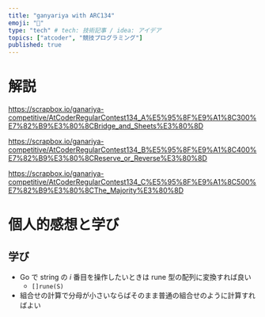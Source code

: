 ```yaml
---
title: "ganyariya with ARC134"
emoji: "🐡"
type: "tech" # tech: 技術記事 / idea: アイデア
topics: ["atcoder", "競技プログラミング"]
published: true
---
```


# 解説

https://scrapbox.io/ganariya-competitive/AtCoderRegularContest134_A%E5%95%8F%E9%A1%8C300%E7%82%B9%E3%80%8CBridge_and_Sheets%E3%80%8D

https://scrapbox.io/ganariya-competitive/AtCoderRegularContest134_B%E5%95%8F%E9%A1%8C400%E7%82%B9%E3%80%8CReserve_or_Reverse%E3%80%8D

https://scrapbox.io/ganariya-competitive/AtCoderRegularContest134_C%E5%95%8F%E9%A1%8C500%E7%82%B9%E3%80%8CThe_Majority%E3%80%8D

# 個人的感想と学び

## 学び

- Go で string の $i$ 番目を操作したいときは rune 型の配列に変換すれば良い
  - `[]rune(S)`
- 組合せの計算で分母が小さいならばそのまま普通の組合せのように計算すればよい


